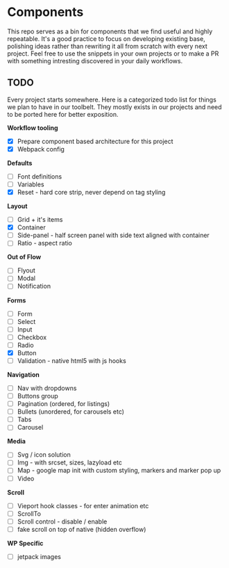 # Components
This repo serves as a bin for components that we find useful and highly repeatable. It's a good practice to focus on developing existing base, polishing ideas rather than rewriting it all from scratch with every next project. Feel free to use the snippets in your own projects or to make a PR with something intresting discovered in your daily workflows.

## TODO
Every project starts somewhere. Here is a categorized todo list for things we plan to have in our toolbelt. They mostly exists in our projects and need to be ported here for better exposition.

__Workflow tooling__
- [x] Prepare component based architecture for this project
- [x] Webpack config

__Defaults__
- [ ] Font definitions
- [ ] Variables
- [x] Reset - hard core strip, never depend on tag styling

__Layout__
- [ ] Grid + it's items
- [x] Container
- [ ] Side-panel - half screen panel with side text aligned with container
- [ ] Ratio - aspect ratio

__Out of Flow__
- [ ] Flyout
- [ ] Modal
- [ ] Notification

__Forms__
- [ ] Form
- [ ] Select
- [ ] Input 
- [ ] Checkbox
- [ ] Radio
- [X] Button
- [ ] Validation - native html5 with js hooks

__Navigation__
- [ ] Nav with dropdowns
- [ ] Buttons group
- [ ] Pagination (ordered, for listings)
- [ ] Bullets (unordered, for carousels etc)
- [ ] Tabs
- [ ] Carousel

__Media__
- [ ] Svg / icon solution
- [ ] Img - with srcset, sizes, lazyload etc
- [ ] Map - google map init with custom styling, markers and marker pop up
- [ ] Video

__Scroll__
- [ ] Vieport hook classes - for enter animation etc
- [ ] ScrollTo
- [ ] Scroll control - disable / enable
- [ ] fake scroll on top of native (hidden overflow)

__WP Specific__
- [ ] jetpack images